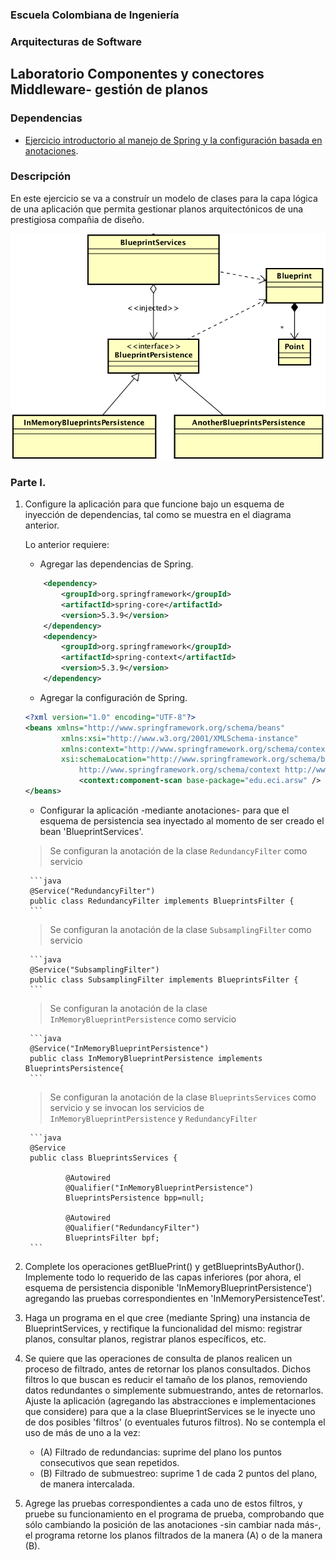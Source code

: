 ### Escuela Colombiana de Ingeniería

### Arquitecturas de Software
## Laboratorio Componentes y conectores  Middleware- gestión de planos
### Dependencias
* [Ejercicio introductorio al manejo de Spring y la configuración basada en anotaciones](https://github.com/ARSW-ECI-beta/DIP_DI-SPRING_JAVA-GRAMMAR_CHECKER).

### Descripción
En este ejercicio se va a construír un modelo de clases para la capa lógica de una aplicación que permita gestionar planos arquitectónicos de una prestigiosa compañia de diseño. 

![](img/ClassDiagram1.png)

### Parte I.

1. Configure la aplicación para que funcione bajo un esquema de inyección de dependencias, tal como se muestra en el diagrama anterior.


	Lo anterior requiere:

	* Agregar las dependencias de Spring.
	
	``` xml
	    <dependency>
            <groupId>org.springframework</groupId>
            <artifactId>spring-core</artifactId>
            <version>5.3.9</version>
        </dependency>
        <dependency>
            <groupId>org.springframework</groupId>
            <artifactId>spring-context</artifactId>
            <version>5.3.9</version>
        </dependency>
	```
	
	* Agregar la configuración de Spring.
	
	``` xml
	<?xml version="1.0" encoding="UTF-8"?>
	<beans xmlns="http://www.springframework.org/schema/beans"
       		xmlns:xsi="http://www.w3.org/2001/XMLSchema-instance"
       		xmlns:context="http://www.springframework.org/schema/context"
       		xsi:schemaLocation="http://www.springframework.org/schema/beans http://www.springframework.org/schema/beans/spring-beans-4.2.xsd
        		http://www.springframework.org/schema/context http://www.springframework.org/schema/context/spring-context-4.2.xsd">
    			<context:component-scan base-package="edu.eci.arsw" />	
	</beans>
	```
	
	* Configurar la aplicación -mediante anotaciones- para que el esquema de persistencia sea inyectado al momento de ser creado el bean 'BlueprintServices'.
	
	> Se configuran la anotación de la clase ```RedundancyFilter``` como servicio
	
		```java
		@Service("RedundancyFilter")
		public class RedundancyFilter implements BlueprintsFilter {
		```
		
	> Se configuran la anotación de la clase ```SubsamplingFilter``` como servicio
		
		```java
		@Service("SubsamplingFilter")
		public class SubsamplingFilter implements BlueprintsFilter {
		```
		
	> Se configuran la anotación de la clase ```InMemoryBlueprintPersistence``` como servicio
		
		```java
		@Service("InMemoryBlueprintPersistence")
		public class InMemoryBlueprintPersistence implements BlueprintsPersistence{
		```
		
	> Se configuran la anotación de la clase ```BlueprintsServices``` como servicio y se invocan los servicios de ```InMemoryBlueprintPersistence``` y ```RedundancyFilter```
		
		```java
		@Service
		public class BlueprintsServices {
   
    			@Autowired
    			@Qualifier("InMemoryBlueprintPersistence")
    			BlueprintsPersistence bpp=null;

    			@Autowired
    			@Qualifier("RedundancyFilter")
    			BlueprintsFilter bpf;
		```
	


2. Complete los operaciones getBluePrint() y getBlueprintsByAuthor(). Implemente todo lo requerido de las capas inferiores (por ahora, el esquema de persistencia disponible 'InMemoryBlueprintPersistence') agregando las pruebas correspondientes en 'InMemoryPersistenceTest'.

3. Haga un programa en el que cree (mediante Spring) una instancia de BlueprintServices, y rectifique la funcionalidad del mismo: registrar planos, consultar planos, registrar planos específicos, etc.

4. Se quiere que las operaciones de consulta de planos realicen un proceso de filtrado, antes de retornar los planos consultados. Dichos filtros lo que buscan es reducir el tamaño de los planos, removiendo datos redundantes o simplemente submuestrando, antes de retornarlos. Ajuste la aplicación (agregando las abstracciones e implementaciones que considere) para que a la clase BlueprintServices se le inyecte uno de dos posibles 'filtros' (o eventuales futuros filtros). No se contempla el uso de más de uno a la vez:
	* (A) Filtrado de redundancias: suprime del plano los puntos consecutivos que sean repetidos.
	* (B) Filtrado de submuestreo: suprime 1 de cada 2 puntos del plano, de manera intercalada.

5. Agrege las pruebas correspondientes a cada uno de estos filtros, y pruebe su funcionamiento en el programa de prueba, comprobando que sólo cambiando la posición de las anotaciones -sin cambiar nada más-, el programa retorne los planos filtrados de la manera (A) o de la manera (B). 
